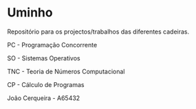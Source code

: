 # Uminho
Repositório para os projectos/trabalhos das diferentes cadeiras.

PC - Programação Concorrente

SO - Sistemas Operativos

TNC - Teoria de Números Computacional

CP - Cálculo de Programas



João Cerqueira - A65432
